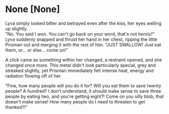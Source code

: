 # None [None]
Lyva simply looked bitter and betrayed even after the kiss, her eyes welling up slightly.   
"No. You said I won. You can't go back on your word, that's not heroic!" Lyva suddenly snapped and thrust her hand in her chest, ripping the little Prismari out and merging it with the rest of him. "JUST SWALLOW! Just eat them, or... or else... come on!"    

A click came as something within her changed, a restraint opened, and she changed once more. This metal didn't look particularly special, grey and streaked slightly, yet Prismari immediately felt intense heat, energy and radiation flowing off of her.   

"Fine, how many people will you do it for? Will you eat them to save twenty people? A hundred? I don't understand, it should make sense to save three people by eating two, and you're getting eight?! Come on you silly blob, that doesn't make sense! How many people do I need to threaten to get thanked?!"
